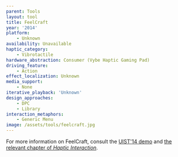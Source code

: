 ```yaml
---
parent: Tools
layout: tool
title: FeelCraft
year: '2014'
platform:
    - Unknown
availability: Unavailable
haptic_category:
    - Vibrotactile
hardware_abstraction: Consumer (Vybe Haptic Gaming Pad)
driving_feature:
    - Action
effect_localization: Unknown
media_support:
    - None
iterative_playback: 'Unknown'
design_approaches:
    - DPC
    - Library
interaction_metaphors:
    - Generic Menu
image: /assets/tools/feelcraft.jpg
---
```

For more information on FeelCraft, consult the [UIST'14 demo](https://doi.org/10.1145/2658779.2659109) and [the relevant chapter of *Haptic Interaction*](https://doi.org/10.1007/978-4-431-55690-9_47).
